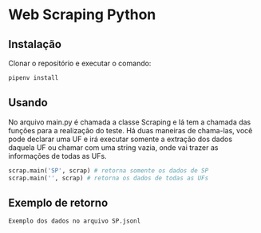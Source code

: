 # Web Scraping Python

## Instalação

Clonar o repositório e executar o comando:

```bash
pipenv install
```

## Usando

No arquivo main.py é chamada a classe Scraping e lá tem a chamada das funções para a realização do teste. Há duas maneiras de chama-las, você pode declarar uma UF e irá executar somente a extração dos dados daquela UF ou chamar com uma string vazia, onde vai trazer as informações de todas as UFs.
```python
scrap.main('SP', scrap) # retorna somente os dados de SP 
scrap.main('', scrap) # retorna os dados de todas as UFs
```

## Exemplo de retorno
```
Exemplo dos dados no arquivo SP.jsonl
```
